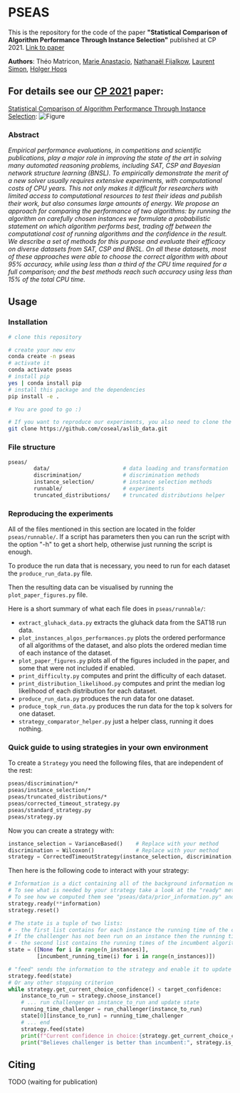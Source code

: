 # PSEAS

This is the repository for the code of the paper **"Statistical Comparison of Algorithm Performance Through Instance Selection"** published at CP 2021.
[Link to paper](TODO)

**Authors**:
Théo Matricon, [Marie Anastacio](https://www.universiteitleiden.nl/en/staffmembers/marie-anastacio#tab-1), [Nathanaël Fijalkow](https://nathanael-fijalkow.github.io/), [Laurent Simon](https://www.labri.fr/perso/lsimon/), [Holger Hoos](https://www.universiteitleiden.nl/en/staffmembers/holger-hoos#tab-1)

## For details see our [CP 2021](https://cp2021.a4cp.org/#) paper:

[Statistical Comparison of Algorithm Performance Through Instance Selection](link):
![Figure](https://github.com/Theomat/PSEAS/raw/master/figure.png)

### Abstract

 _Empirical performance evaluations, in competitions and scientific publications, play a major role in improving the state of the art in solving many automated reasoning problems, including SAT, CSP and Bayesian network structure learning (BNSL). To empirically demonstrate the merit of a new solver usually requires extensive experiments, with computational costs of CPU years. This not only makes it difficult for researchers with limited access to computational resources to test their ideas and publish their work, but also consumes large amounts of energy. We propose an approach for comparing the performance of two algorithms: by running the algorithm on carefully chosen instances we formulate a probabilistic statement on which algorithm performs best, trading off between the computational cost of running algorithms and the confidence in the result. We describe a set of methods for this purpose and evaluate their efficacy on diverse datasets from SAT, CSP and BNSL. On all these datasets, most of these approaches were able to choose the correct algorithm with about 95% accuracy, while using less than a third of the CPU time required for a full comparison; and the best methods reach such accuracy using less than 15% of the total CPU time._

## Usage

### Installation

```bash
# clone this repository

# create your new env
conda create -n pseas
# activate it
conda activate pseas
# install pip
yes | conda install pip
# install this package and the dependencies
pip install -e .

# You are good to go :)

# If you want to reproduce our experiments, you also need to clone the aslib data repository, which can be done this way:
git clone https://github.com/coseal/aslib_data.git
```

### File structure

```bash
pseas/
        data/                       # data loading and transformation
        discrimination/             # discrimination methods
        instance_selection/         # instance selection methods
        runnable/                   # experiments
        truncated_distributions/    # truncated distributions helper
```

### Reproducing the experiments

All of the files mentioned in this section are located in the folder ```pseas/runnable/```.
If a script has parameters then you can run the script with the option "-h" to get a short help, otherwise just running the script is enough.

To produce the run data that is necessary, you need to run for each dataset the ```produce_run_data.py``` file.

Then the resulting data can be visualised by running the ```plot_paper_figures.py``` file.

Here is a short summary of what each file does in ```pseas/runnable/```:

- ```extract_gluhack_data.py``` extracts the gluhack data from the SAT18 run data.
- ```plot_instances_algos_performances.py``` plots the ordered performance of all algorithms of the dataset, and also plots the ordered median time of each instance of the dataset.
- ```plot_paper_figures.py``` plots all of the figures included in the paper, and some that were not included if enabled.
- ```print_difficulty.py``` computes and print the difficulty of each dataset.
- ```print_distribution_likelihood.py``` computes and print the median log likelihood of each distribution for each dataset.
- ```produce_run_data.py``` produces the run data for one dataset.
- ```produce_topk_run_data.py``` produces the run data for the top k solvers for one dataset.
- ```strategy_comparator_helper.py``` just a helper class, running it does nothing.

### Quick guide to using strategies in your own environment

To create a ```Strategy``` you need the following files, that are independent of the rest:

```bash
pseas/discrimination/*
pseas/instance_selection/*
pseas/truncated_distributions/*
pseas/corrected_timeout_strategy.py
pseas/standard_strategy.py
pseas/strategy.py
```

Now you can create a strategy with:

```python
instance_selection = VarianceBased()    # Replace with your method
discrimination = Wilcoxon()             # Replace with your method
strategy = CorrectedTimeoutStrategy(instance_selection, discrimination, seed=42)
```

Then here is the following code to interact with your strategy:

```python
# Information is a dict containing all of the background information needed for the strategy.
# To see what is needed by your strategy take a look at the "ready" methods of your components.
# To see how we computed them see "pseas/data/prior_information.py" and the method "compute_all_prior_information".
strategy.ready(**information)
strategy.reset()

# The state is a tuple of two lists:
# - the first list contains for each instance the running time of the challenger.
# If the challenger has not been run on an instance then the running time here is None.
# - the second list contains the running times of the incumbent algorithm on each instance.
state = ([None for i in range(n_instances)], 
         [incumbent_running_time(i) for i in range(n_instances)])

# "feed" sends the information to the strategy and enable it to update its internal state.
strategy.feed(state)
# Or any other stopping criterion
while strategy.get_current_choice_confidence() < target_confidence:
    instance_to_run = strategy.choose_instance()
    # ... run challenger on instance_to_run and update state
    running_time_challenger = run_challenger(instance_to_run)
    state[0][instance_to_run] = running_time_challenger
    # ... end
    strategy.feed(state)
    print(f"Current confidence in choice:{strategy.get_current_choice_confidence() * 100):.2f}%")
    print("Believes challenger is better than incumbent:", strategy.is_better())
```

## Citing

TODO (waiting for publication)